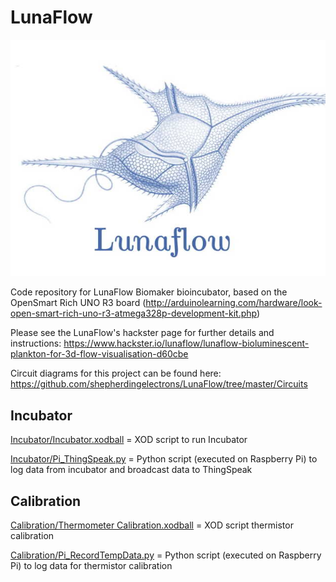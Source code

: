# LunaFlow
![LunaFlow logo](https://github.com/shepherdingelectrons/LunaFlow/blob/master/lunaflow_logo.jpg)

Code repository for LunaFlow Biomaker bioincubator, based on the OpenSmart Rich UNO R3 board (http://arduinolearning.com/hardware/look-open-smart-rich-uno-r3-atmega328p-development-kit.php)

Please see the LunaFlow's hackster page for further details and instructions:
https://www.hackster.io/lunaflow/lunaflow-bioluminescent-plankton-for-3d-flow-visualisation-d60cbe

Circuit diagrams for this project can be found here:
https://github.com/shepherdingelectrons/LunaFlow/tree/master/Circuits

## Incubator
[Incubator/Incubator.xodball](Incubator/Incubator.xodball) =  XOD script to run Incubator

[Incubator/Pi_ThingSpeak.py](Incubator/Pi_ThingSpeak.py) = Python script (executed on Raspberry Pi) to log data from incubator and broadcast data to ThingSpeak


## Calibration
[Calibration/Thermometer Calibration.xodball](Calibration/Thermometer%20Calibration.xodball) = XOD script thermistor calibration

[Calibration/Pi_RecordTempData.py](Calibration/Pi_RecordTempData.py) = Python script (executed on Raspberry Pi) to log data for thermistor calibration




